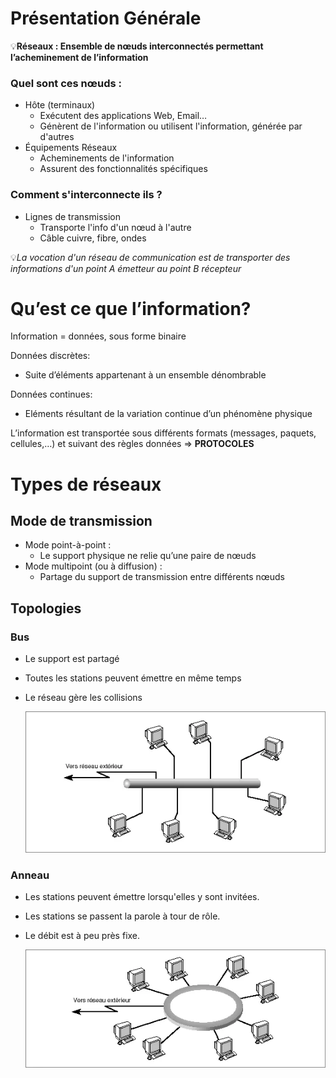 # Présentation Générale

💡**Réseaux : Ensemble de nœuds interconnectés permettant l’acheminement de l’information**

### Quel sont ces nœuds :

- Hôte (terminaux)
    - Exécutent des applications Web, Email…
    - Génèrent de l'information ou utilisent l'information, générée par d'autres
- Équipements Réseaux
    - Acheminements de l'information
    - Assurent des fonctionnalités spécifiques

### Comment s'interconnecte ils ?
- Lignes de transmission
    - Transporte l'info d'un nœud à l'autre
    - Câble cuivre, fibre, ondes

💡*La vocation d'un réseau de communication est de transporter des informations d'un point A émetteur au point B récepteur*  

# Qu’est ce que l’information?

Information = données, sous forme binaire 

Données discrètes:

- Suite d’éléments appartenant à un ensemble dénombrable

Données continues:

- Eléments résultant de la variation continue d’un phénomène physique

L’information est transportée  sous différents formats (messages, paquets, cellules,…)
et suivant des règles données => **PROTOCOLES**

# Types de réseaux 

## Mode de transmission 

- Mode point-à-point :
    - Le support physique ne relie qu’une paire de nœuds
- Mode multipoint (ou à diffusion) :
    - Partage du support de transmission entre différents nœuds
  
## Topologies 

### Bus  
- Le support est partagé
- Toutes les stations peuvent émettre en même temps
- Le réseau gère les collisions
  
    ![alt text](Images/Topologies_Bus.png)  


### Anneau  
- Les stations peuvent émettre lorsqu'elles y sont invitées.
- Les stations se passent la parole à tour de rôle.
- Le débit est à peu près fixe.  

    ![alt text](Images/Topologies_Anneau.png)
